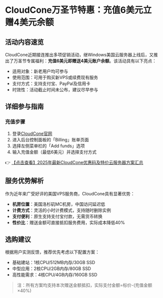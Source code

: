 # CloudCone万圣节特惠：充值6美元立赠4美元余额

## 活动内容速览
CloudCone近期接连推出多项促销活动，继Windows美国云服务器上线后，又推出了万圣节专属福利：**充值6美元即赠送4美元账户余额**。该活动具有以下亮点：
- 适用对象：新老用户均可参与
- 使用范围：可用于购买新VPS或续费现有服务
- 支付方式：支持支付宝、PayPal及信用卡
- 时效性：活动截止时间未公布，建议尽早参与

## 详细参与指南
### 充值步骤
1. 登录[CloudCone官网](https://bit.ly/Cloudcone)
2. 进入后台控制面板的「Billing」账单页面
3. 选择左侧菜单栏的「Add funds」选项
4. 输入充值金额（最低6美元）并选择支付方式

👉 [【点击查看】2025年最新CloudCone优惠码及特价云服务器方案汇总](https://bit.ly/Cloudcone)

## 服务优势解析
作为近年来广受好评的美国VPS服务商，CloudCone具有显著优势：
- **机房位置**：美国洛杉矶MC机房，中国访问延迟低
- **计费方式**：灵活的小时计费模式，支持随时删除实例
- **支付便利**：原生支持支付宝付款，无需货币转换
- **性价比**：赠送金额可直接抵扣服务费用，实际成本降低40%

## 选购建议
根据用户实测反馈，推荐优先考虑以下配置方案：
- 基础建站：1核CPU/512MB内存/30GB SSD
- 中型应用：2核CPU/2GB内存/80GB SSD
- 高性能需求：4核CPU/4GB内存/160GB SSD

> 注：所有方案均支持本次赠送金额抵扣，实际支付金额=标价-(充值金额×40%)